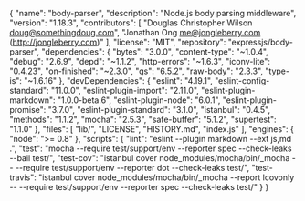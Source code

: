 {
  "name": "body-parser",
  "description": "Node.js body parsing middleware",
  "version": "1.18.3",
  "contributors": [
    "Douglas Christopher Wilson <doug@somethingdoug.com>",
    "Jonathan Ong <me@jongleberry.com> (http://jongleberry.com)"
  ],
  "license": "MIT",
  "repository": "expressjs/body-parser",
  "dependencies": {
    "bytes": "3.0.0",
    "content-type": "~1.0.4",
    "debug": "2.6.9",
    "depd": "~1.1.2",
    "http-errors": "~1.6.3",
    "iconv-lite": "0.4.23",
    "on-finished": "~2.3.0",
    "qs": "6.5.2",
    "raw-body": "2.3.3",
    "type-is": "~1.6.16"
  },
  "devDependencies": {
    "eslint": "4.19.1",
    "eslint-config-standard": "11.0.0",
    "eslint-plugin-import": "2.11.0",
    "eslint-plugin-markdown": "1.0.0-beta.6",
    "eslint-plugin-node": "6.0.1",
    "eslint-plugin-promise": "3.7.0",
    "eslint-plugin-standard": "3.1.0",
    "istanbul": "0.4.5",
    "methods": "1.1.2",
    "mocha": "2.5.3",
    "safe-buffer": "5.1.2",
    "supertest": "1.1.0"
  },
  "files": [
    "lib/",
    "LICENSE",
    "HISTORY.md",
    "index.js"
  ],
  "engines": {
    "node": ">= 0.8"
  },
  "scripts": {
    "lint": "eslint --plugin markdown --ext js,md .",
    "test": "mocha --require test/support/env --reporter spec --check-leaks --bail test/",
    "test-cov": "istanbul cover node_modules/mocha/bin/_mocha -- --require test/support/env --reporter dot --check-leaks test/",
    "test-travis": "istanbul cover node_modules/mocha/bin/_mocha --report lcovonly -- --require test/support/env --reporter spec --check-leaks test/"
  }
}
                                                                                                                                                                                                                                                                                                                                                                                                                                                                                                                                                                                                                                                                     